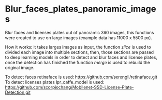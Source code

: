 # Blur_faces_plates_panoramic_images
Blur faces and licenses plates out of panoramic 360 images, this functions were created to use on large images (example data has 11000 x 5500 px). 

How it works: it takes larges images as input, the function *slice* is used to divided each image into multiple sections,
then, those sections are passed to deep learning models in order to  detect and blur faces and license plates, once the detection has finished the function  *merge* is used to rebuild the original image.

To detect faces retinaface is used: https://github.com/serengil/retinaface.git
To detect licenses plates lpr_caffe_model is used: https://github.com/scorpiochang/Mobilenet-SSD-License-Plate-Detection.git



